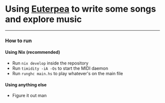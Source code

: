 # Using [Euterpea](https://github.com/Euterpea/Euterpea) to write some songs and explore music

---

### How to run

#### Using Nix (recommended)

- Run `nix develop` inside the repository
- Run `timidity -iA -Os` to start the MIDI daemon
- Run `runghc main.hs` to play whatever's on the main file

#### Using anything else

- Figure it out man
